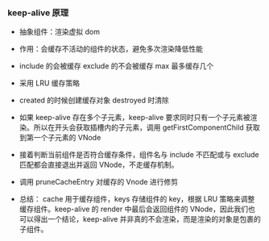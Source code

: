 ### keep-alive 原理

- 抽象组件：渲染虚拟 dom
- 作用：会缓存不活动的组件的状态，避免多次渲染降低性能
- include 的会被缓存 exclude 的不会被缓存 max 最多缓存几个

- 采用 LRU 缓存策略
- created 的时候创建缓存对象 destroyed 时清除
- 如果 keep-alive 存在多个子元素，keep-alive 要求同时只有一个子元素被渲染。所以在开头会获取插槽内的子元素，调用 getFirstComponentChild 获取到第一个子元素的 VNode
- 接着判断当前组件是否符合缓存条件，组件名与 include 不匹配或与 exclude 匹配都会直接退出并返回 VNode，不走缓存机制。
- 调用 pruneCacheEntry 对缓存的 Vnode 进行修剪
- 总结： cache 用于缓存组件，keys 存储组件的 key，根据 LRU 策略来调整缓存组件。keep-alive 的 render 中最后会返回组件的 VNode，因此我们也可以得出一个结论，keep-alive 并非真的不会渲染，而是渲染的对象是包裹的子组件。

